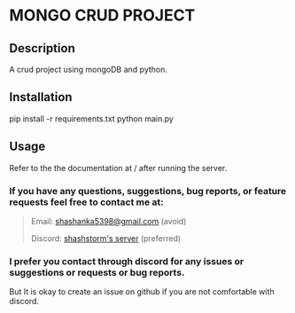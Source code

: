 
# MONGO CRUD PROJECT

## Description

A crud project using mongoDB and python.

## Installation
pip install -r requirements.txt
python main.py

## Usage
Refer to the the documentation at / after running the server.

### If you have any questions, suggestions, bug reports, or feature requests feel free to contact me at:  
> Email: [shashanka5398@gmail.com](mailto:shashanka5398@gmail.com) (avoid)
> 
> Discord: [shashstorm's server](https://discord.gg/CgDsUGAKtA) (preferred)

### I prefer you contact through discord for any issues or suggestions or requests or bug reports.
But It is okay to create an issue on github if you are not comfortable with discord.
